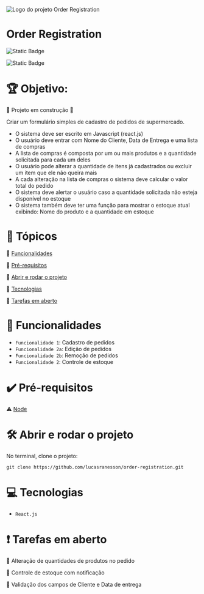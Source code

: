 ![Logo do projeto Order Registration](https://github.com/lucasranesson/order-registration/assets/20648513/ce62978c-fca0-44ac-b7f1-458c15a1bc42)
<h1> Order Registration </h1>

![Static Badge](https://img.shields.io/badge/order_registration-v1.0-blue)

![Static Badge](https://img.shields.io/badge/Status-%20Em%20Desenvolvimento-green)

# :trophy: Objetivo: 
:construction: Projeto em construção :construction:

Criar um formulário simples de cadastro de pedidos de supermercado.

* O sistema deve ser escrito em Javascript (react.js)
* O usuário deve entrar com Nome do Cliente, Data de Entrega e uma lista de compras
* A lista de compras é composta por um ou mais produtos e a quantidade solicitada para cada um deles
* O usuário pode alterar a quantidade de itens já cadastrados ou excluir um item que ele não queira mais
* A cada alteração na lista de compras o sistema deve calcular o valor total do pedido
* O sistema deve alertar o usuário caso a quantidade solicitada não esteja disponível no estoque
* O sistema também deve ter uma função para mostrar o estoque atual exibindo: Nome do produto e a quantidade em estoque



# :memo: Tópicos

:small_blue_diamond: [Funcionalidades](#funcionalidades)

:small_blue_diamond: [Pré-requisitos](#pré-requisitos)

:small_blue_diamond: [Abrir e rodar o projeto](#abrir-e-rodar-o-projeto)

:small_blue_diamond: [Tecnologias](#tecnologias)

:small_blue_diamond: [Tarefas em aberto](#tarefas-em-aberto)




# :hammer: Funcionalidades

- `Funcionalidade 1`: Cadastro de pedidos
- `Funcionalidade 2a`: Edição de pedidos
- `Funcionalidade 2b`: Remoção de pedidos
- `Funcionalidade 2`: Controle de estoque



# :heavy_check_mark: Pré-requisitos

:warning: [Node](https://nodejs.org/en/download/)




# 🛠️ Abrir e rodar o projeto

No terminal, clone o projeto: 

```
git clone https://github.com/lucasranesson/order-registration.git
```





# :computer: Tecnologias

- ``React.js``



# :heavy_exclamation_mark: Tarefas em aberto

:memo: Alteração de quantidades de produtos no pedido 

:memo: Controle de estoque com notificação 

:memo: Validação dos campos de Cliente e Data de entrega 
